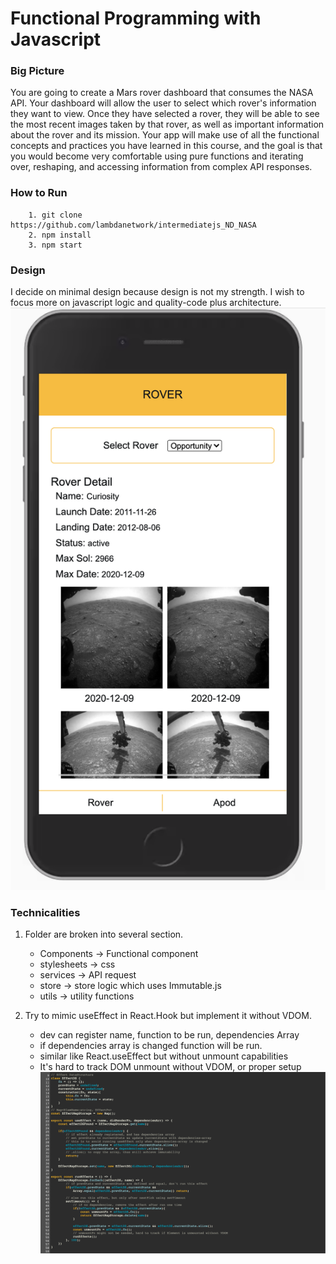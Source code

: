 # Functional Programming with Javascript 


### Big Picture

You are going to create a Mars rover dashboard that consumes the NASA API. Your dashboard will allow the user to select which rover's information they want to view. Once they have selected a rover, they will be able to see the most recent images taken by that rover, as well as important information about the rover and its mission. Your app will make use of all the functional concepts and practices you have learned in this course, and the goal is that you would become very comfortable using pure functions and iterating over, reshaping, and accessing information from complex API responses. 

### How to Run
```
    1. git clone https://github.com/lambdanetwork/intermediatejs_ND_NASA
    2. npm install
    3. npm start
```

### Design
I decide on minimal design because design is not my strength. I wish to focus more on javascript logic and quality-code plus architecture.
![design](screenshots/UI-design.png)

### Technicalities
1. Folder are broken into several section.
    * Components    -> Functional component
    * stylesheets   -> css 
    * services      -> API request
    * store         -> store logic which uses Immutable.js
    * utils         -> utility functions

2. Try to mimic useEffect in React.Hook but implement it without VDOM.
    * dev can register name, function to be run, dependencies Array
    * if dependencies array is changed function will be run.
    * similar like React.useEffect but without unmount capabilities
    * It's hard to track DOM unmount without VDOM, or proper setup
![use-effect](screenshots/useEffect-code.png)
